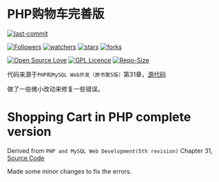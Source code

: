 # PHP购物车完善版

[![last-commit](https://img.shields.io/github/last-commit/HollowMan6/Answers-for-My-LZU-UG-Courses)](../../../../graphs/commit-activity)

[![Followers](https://img.shields.io/github/followers/HollowMan6?style=social)](https://github.com/HollowMan6?tab=followers)
[![watchers](https://img.shields.io/github/watchers/HollowMan6/Answers-for-My-LZU-UG-Courses?style=social)](../../../../watchers)
[![stars](https://img.shields.io/github/stars/HollowMan6/Answers-for-My-LZU-UG-Courses?style=social)](../../../../stargazers)
[![forks](https://img.shields.io/github/forks/HollowMan6/Answers-for-My-LZU-UG-Courses?style=social)](../../../../network/members)

[![Open Source Love](https://badges.frapsoft.com/os/v1/open-source.svg?v=103)](https://hollowman6.github.io/fund.html)
[![GPL Licence](https://badges.frapsoft.com/os/gpl/gpl.svg?v=103)](https://opensource.org/licenses/GPL-3.0/)
[![Repo-Size](https://img.shields.io/github/repo-size/HollowMan6/Answers-for-My-LZU-UG-Courses.svg)](../../../../archive/master.zip)

代码来源于`PHP和MySQL Web开发（原书第5版）`第31章，[源代码](http://www.hzcourse.com/web/refbook/detail/7617/208)

做了一些微小改动来修复一些错误。

# Shopping Cart in PHP complete version

Derived from `PHP and MySQL Web Development(5th revision)` Chapter 31, [Source Code](http://www.hzcourse.com/web/refbook/detail/7617/208)

Made some minor changes to fix the errors.
